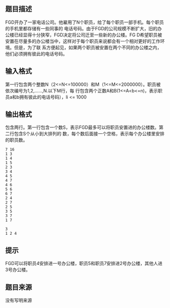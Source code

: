 


## 题目描述
FGD开办了一家电话公司。他雇用了N个职员，给了每个职员一部手机。每个职员的手机里都存储有一些同事的
电话号码。由于FGD的公司规模不断扩大，旧的办公楼已经显得十分狭窄，FGD决定将公司迁至一些新的办公楼。FG
D希望职员被安置在尽量多的办公楼当中，这样对于每个职员来说都会有一个相对更好的工作环境。但是，为了联
系方便起见，如果两个职员被安置在两个不同的办公楼之内，他们必须拥有彼此的电话号码。
## 输入格式
第一行包含两个整数N（2<=N<=100000）和M（1<=M<=2000000）。职员被依次编号为1,2,……,N.以下M行，每
行包含两个正数A和B(1<=A<b<=n)，表示职员a和b拥有彼此的电话号码），li <= 1000
## 输出格式
包含两行。第一行包含一个数S，表示FGD最多可以将职员安置进的办公楼数。第二行包含S个从小到大排列的
数，每个数后面接一个空格，表示每个办公楼里安排的职员数。

```input1
7 16
1 3
1 4
1 5
2 3
3 4
4 5
4 7
4 6
5 6
6 7
2 4
2 7
2 5
3 5
3 7
1 7

```

```output1
3
1 2 4
```

## 提示
FGD可以将职员4安排进一号办公楼，职员5和职员7安排进2号办公楼，其他人进3号办公楼。
## 题目来源
没有写明来源


